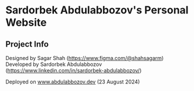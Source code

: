 # Sardorbek Abdulabbozov's Personal Website


## Project Info

Designed by Sagar Shah (https://www.figma.com/@shahsagarm)
Developed by Sardorbek Abdulabbozov (https://www.linkedin.com/in/sardorbek-abdulabbozov/)

Deployed on www.abdulabbozov.dev (23 August 2024)
